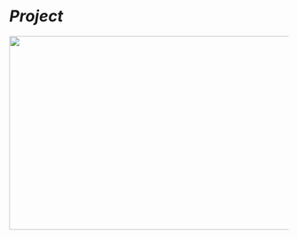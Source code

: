 # ***Project***
<img src = "https://media.giphy.com/media/VgNyPW72GjTh54CNJN/giphy.gif" width = "650px" height = "350px">

